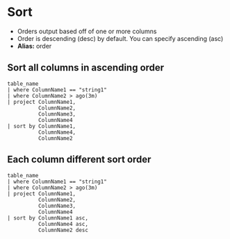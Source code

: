 # Sort

- Orders output based off of one or more columns
- Order is descending (desc) by default. You can specify ascending (asc)
- **Alias:** order

## Sort all columns in ascending order

```KQL
table_name
| where ColumnName1 == "string1"
| where ColumnName2 > ago(3m)
| project ColumnName1,
          ColumnName2,
          ColumnName3,
          ColumnName4
| sort by ColumnName1,
          ColumnName4,
          ColumnName2
```

## Each column different sort order

```KQL
table_name
| where ColumnName1 == "string1"
| where ColumnName2 > ago(3m)
| project ColumnName1,
          ColumnName2,
          ColumnName3,
          ColumnName4
| sort by ColumnName1 asc,
          ColumnName4 asc,
          ColumnName2 desc
```
